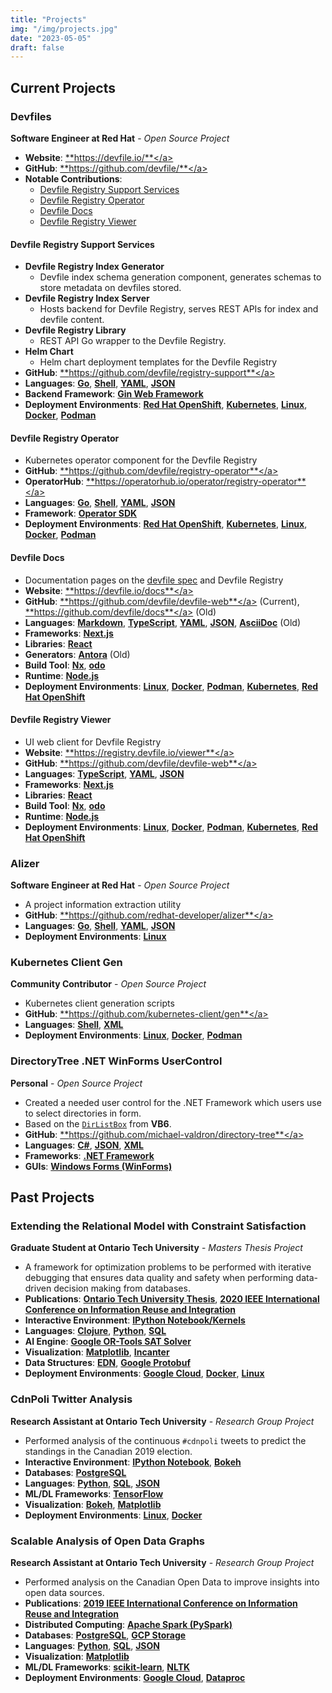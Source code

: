 ```yaml
---
title: "Projects"
img: "/img/projects.jpg"
date: "2023-05-05"
draft: false
---
```


## Current Projects

### Devfiles
**Software Engineer at Red Hat** - *Open Source Project*
- **Website**: <a href="https://devfile.io" target="_blank">**https://devfile.io/**</a>
- **GitHub**: <a href="https://github.com/devfile/" target="_blank">**https://github.com/devfile/**</a>
- **Notable Contributions**:
    - [Devfile Registry Support Services](/projects/#devfile-registry-support-services)
    - [Devfile Registry Operator](/projects/#devfile-registry-operator)
    - [Devfile Docs](/projects/#devfile-docs)
    - [Devfile Registry Viewer](/projects/#devfile-registry-viewer)

#### Devfile Registry Support Services
- **Devfile Registry Index Generator**
    - Devfile index schema generation component, generates schemas to store metadata on devfiles stored. 
- **Devfile Registry Index Server**
    - Hosts backend for Devfile Registry, serves REST APIs for index and devfile content.
- **Devfile Registry Library**
    - REST API Go wrapper to the Devfile Registry.
- **Helm Chart**
    - Helm chart deployment templates for the Devfile Registry
- **GitHub**: <a href="https://github.com/devfile/registry-support" target="_blank">**https://github.com/devfile/registry-support**</a>
- **Languages**: <a href="https://go.dev/" target="_blank">**Go**</a>, <a href="https://en.wikipedia.org/wiki/Shell_script" target="_blank">**Shell**</a>, <a href="https://www.redhat.com/en/topics/automation/what-is-yaml" target="_blank">**YAML**</a>, <a href="https://www.json.org/json-en.html" target="_blank">**JSON**</a>
- **Backend Framework**: <a href="https://github.com/gin-gonic/gin" target="_blank">**Gin Web Framework**</a>
- **Deployment Environments**: <a href="https://cloud.redhat.com/learn/what-is-openshift" target="_blank">**Red Hat OpenShift**</a>, <a href="https://kubernetes.io/" target="_blank">**Kubernetes**</a>, <a href="https://en.wikipedia.org/wiki/Linux" target="_blank">**Linux**</a>, <a href="https://www.docker.com/" target="_target">**Docker**</a>, <a href="https://podman.io/" target="_blank">**Podman**</a>

#### Devfile Registry Operator
- Kubernetes operator component for the Devfile Registry
- **GitHub**: <a href="https://github.com/devfile/registry-operator" target="_blank">**https://github.com/devfile/registry-operator**</a>
- **OperatorHub**: <a href="https://operatorhub.io/operator/registry-operator" target="_blank">**https://operatorhub.io/operator/registry-operator**</a>
- **Languages**: <a href="https://go.dev/" target="_blank">**Go**</a>, <a href="https://en.wikipedia.org/wiki/Shell_script" target="_blank">**Shell**</a>, <a href="https://www.redhat.com/en/topics/automation/what-is-yaml" target="_blank">**YAML**</a>, <a href="https://www.json.org/json-en.html" target="_blank">**JSON**</a>
- **Framework**: <a href="https://sdk.operatorframework.io/" target="_blank">**Operator SDK**</a>
- **Deployment Environments**: <a href="https://cloud.redhat.com/learn/what-is-openshift" target="_blank">**Red Hat OpenShift**</a>, <a href="https://kubernetes.io/" target="_blank">**Kubernetes**</a>, <a href="https://en.wikipedia.org/wiki/Linux" target="_blank">**Linux**</a>, <a href="https://www.docker.com/" target="_target">**Docker**</a>, <a href="https://podman.io/" target="_blank">**Podman**</a>

#### Devfile Docs
- Documentation pages on the <a href="https://github.com/devfile/api" target="_blank">devfile spec</a> and Devfile Registry
- **Website**: <a href="https://devfile.io/docs" target="_blank">**https://devfile.io/docs**</a>
- **GitHub**: <a href="https://github.com/devfile/devfile-web" target="_blank">**https://github.com/devfile/devfile-web**</a> (Current), <a href="https://github.com/devfile/docs" target="_blank">**https://github.com/devfile/docs**</a> (Old)
- **Languages**: <a href="https://daringfireball.net/projects/markdown/" target="_blank">**Markdown**</a>, <a href="https://www.typescriptlang.org/" target="_blank">**TypeScript**</a>, <a href="https://www.redhat.com/en/topics/automation/what-is-yaml" target="_blank">**YAML**</a>, <a href="https://www.json.org/json-en.html" target="_blank">**JSON**</a>, <a href="https://asciidoc.org/" target="_blank">**AsciiDoc**</a> (Old)
- **Frameworks**: <a href="https://nextjs.org/" target="_blank">**Next.js**</a>
- **Libraries**: <a href="https://reactjs.org/" target="_blank">**React**</a>
- **Generators**: <a href="https://antora.org/" target="_blank">**Antora**</a> (Old)
- **Build Tool**: <a href="https://nx.dev/" target="_blank">**Nx**</a>, <a href="https://odo.dev/" target="_blank">**odo**</a>
- **Runtime**: <a href="https://nodejs.org/" target="_blank">**Node.js**</a>
- **Deployment Environments**: <a href="https://en.wikipedia.org/wiki/Linux" target="_blank">**Linux**</a>, <a href="https://www.docker.com/" target="_target">**Docker**</a>, <a href="https://podman.io/" target="_blank">**Podman**</a>, <a href="https://kubernetes.io/" target="_blank">**Kubernetes**</a>, <a href="https://cloud.redhat.com/learn/what-is-openshift" target="_blank">**Red Hat OpenShift**</a>

#### Devfile Registry Viewer
- UI web client for Devfile Registry
- **Website**: <a href="https://registry.devfile.io/viewer" target="_blank">**https://registry.devfile.io/viewer**</a>
- **GitHub**: <a href="https://github.com/devfile/devfile-web" target="_blank">**https://github.com/devfile/devfile-web**</a>
- **Languages**: <a href="https://www.typescriptlang.org/" target="_blank">**TypeScript**</a>, <a href="https://www.redhat.com/en/topics/automation/what-is-yaml" target="_blank">**YAML**</a>, <a href="https://www.json.org/json-en.html" target="_blank">**JSON**</a>
- **Frameworks**: <a href="https://nextjs.org/" target="_blank">**Next.js**</a>
- **Libraries**: <a href="https://reactjs.org/" target="_blank">**React**</a>
- **Build Tool**: <a href="https://nx.dev/" target="_blank">**Nx**</a>, <a href="https://odo.dev/" target="_blank">**odo**</a>
- **Runtime**: <a href="https://nodejs.org/" target="_blank">**Node.js**</a>
- **Deployment Environments**: <a href="https://en.wikipedia.org/wiki/Linux" target="_blank">**Linux**</a>, <a href="https://www.docker.com/" target="_target">**Docker**</a>, <a href="https://podman.io/" target="_blank">**Podman**</a>, <a href="https://kubernetes.io/" target="_blank">**Kubernetes**</a>, <a href="https://cloud.redhat.com/learn/what-is-openshift" target="_blank">**Red Hat OpenShift**</a>

### Alizer
**Software Engineer at Red Hat** - *Open Source Project*
- A project information extraction utility
- **GitHub**: <a href="https://github.com/redhat-developer/alizer" target="_blank">**https://github.com/redhat-developer/alizer**</a>
- **Languages**: <a href="https://go.dev/" target="_blank">**Go**</a>, <a href="https://en.wikipedia.org/wiki/Shell_script" target="_blank">**Shell**</a>, <a href="https://www.redhat.com/en/topics/automation/what-is-yaml" target="_blank">**YAML**</a>, <a href="https://www.json.org/json-en.html" target="_blank">**JSON**</a>
- **Deployment Environments**: <a href="https://en.wikipedia.org/wiki/Linux" target="_blank">**Linux**</a>

### Kubernetes Client Gen
**Community Contributor** - *Open Source Project*
- Kubernetes client generation scripts
- **GitHub**: <a href="https://github.com/kubernetes-client/gen" target="_blank">**https://github.com/kubernetes-client/gen**</a>
- **Languages**: <a href="https://en.wikipedia.org/wiki/Shell_script" target="_blank">**Shell**</a>, <a href="https://www.w3.org/XML/" target="_blank">**XML**</a>
- **Deployment Environments**: <a href="https://en.wikipedia.org/wiki/Linux" target="_blank">**Linux**</a>, <a href="https://www.docker.com/" target="_target">**Docker**</a>, <a href="https://podman.io/" target="_blank">**Podman**</a>

### DirectoryTree .NET WinForms UserControl
**Personal** - *Open Source Project*
- Created a needed user control for the .NET Framework which users use to select directories in form.
- Based on the <a href="https://docs.microsoft.com/en-us/dotnet/api/microsoft.visualbasic.compatibility.vb6.dirlistbox?view=netframework-4.8" target="_blank">`DirListBox`</a> from **VB6**.
- **GitHub**: <a href="https://github.com/michael-valdron/directory-tree" target="_blank">**https://github.com/michael-valdron/directory-tree**</a>
- **Languages**: <a href="https://docs.microsoft.com/en-us/dotnet/csharp/" target="_blank">**C#**</a>, <a href="https://www.json.org/json-en.html" target="_blank">**JSON**</a>, <a href="https://www.w3.org/XML/" target="_blank">**XML**</a>
- **Frameworks**: <a href="https://dotnet.microsoft.com/learn/dotnet/what-is-dotnet-framework" target="_blank">**.NET Framework**</a>
- **GUIs**: <a href="https://docs.microsoft.com/en-us/dotnet/desktop/winforms/?view=netdesktop-5.0" target="_blank">**Windows Forms (WinForms)**</a>

## Past Projects

### Extending the Relational Model with Constraint Satisfaction 
**Graduate Student at Ontario Tech University** - *Masters Thesis Project*
- A framework for optimization problems to be performed with iterative debugging that ensures data quality and safety when performing data-driven decision making from databases.
- **Publications**: <a href="http://ir.library.dc-uoit.ca/handle/10155/1282" target="__blank">**Ontario Tech University Thesis**</a>, <a href="https://homepages.uc.edu/~niunn/IRI20/" target="_blank">**2020 IEEE International Conference on Information Reuse and Integration**</a>
- **Interactive Environment**: <a href="https://jupyter.org/" target="_blank">**IPython Notebook/Kernels**</a>
- **Languages**: <a href="https://clojure.org/" target="_blank">**Clojure**</a>, <a href="https://python.org/" target="_blank">**Python**</a>, <a href="https://en.wikipedia.org/wiki/SQL" target="_blank">**SQL**</a>
- **AI Engine**: <a href="https://developers.google.com/optimization/cp/cp_solver" target="_blank">**Google OR-Tools SAT Solver**</a>
- **Visualization**: <a href="https://matplotlib.org/" target="_blank">**Matplotlib**</a>, <a href="http://incanter.org/" target="_blank">**Incanter**</a>
- **Data Structures**: <a href="https://github.com/edn-format/edn" target="_blank">**EDN**</a>, <a href="https://developers.google.com/protocol-buffers" target="_blank">**Google Protobuf**</a>
- **Deployment Environments**: <a href="https://cloud.google.com/" target="_blank">**Google Cloud**</a>, <a href="https://www.docker.com/" target="_target">**Docker**</a>, <a href="https://en.wikipedia.org/wiki/Linux" target="_blank">**Linux**</a>

### CdnPoli Twitter Analysis
**Research Assistant at Ontario Tech University** - *Research Group Project*
- Performed analysis of the continuous `#cdnpoli` tweets to predict the standings in the Canadian 2019 election.
- **Interactive Environment**: <a href="https://jupyter.org/" target="_blank">**IPython Notebook**</a>, <a href="https://bokeh.org/" target="_blank">**Bokeh**</a>
- **Databases**: <a href="https://www.postgresql.org/" target="_blank">**PostgreSQL**</a>
- **Languages**: <a href="https://python.org/" target="_blank">**Python**</a>, <a href="https://en.wikipedia.org/wiki/SQL" target="_blank">**SQL**</a>, <a href="https://www.json.org/json-en.html" target="_blank">**JSON**</a>
- **ML/DL Frameworks**: <a href="https://www.tensorflow.org/" target="_blank">**TensorFlow**</a>
- **Visualization**: <a href="https://bokeh.org/" target="_blank">**Bokeh**</a>, <a href="https://matplotlib.org/" target="_blank">**Matplotlib**</a>
- **Deployment Environments**: <a href="https://en.wikipedia.org/wiki/Linux" target="_blank">**Linux**</a>, <a href="https://www.docker.com/" target="_target">**Docker**</a>

### Scalable Analysis of Open Data Graphs
**Research Assistant at Ontario Tech University** -
*Research Group Project*
- Performed analysis on the Canadian Open Data to improve insights into open data sources.
- **Publications**: <a href="http://www.sis.pitt.edu/lersais/iri/2019/" target="_blank">**2019 IEEE International Conference on Information Reuse and Integration**</a>
- **Distributed Computing**: <a href="https://spark.apache.org/" target="_blank">**Apache Spark (PySpark)**</a>
- **Databases**: <a href="https://www.postgresql.org/" target="_blank">**PostgreSQL**</a>, <a href="https://cloud.google.com/storage" target="_blank">**GCP Storage**</a>
- **Languages**: <a href="https://python.org/" target="_blank">**Python**</a>, <a href="https://en.wikipedia.org/wiki/SQL" target="_blank">**SQL**</a>, <a href="https://www.json.org/json-en.html" target="_blank">**JSON**</a>
- **Visualization**: <a href="https://matplotlib.org/" target="_blank">**Matplotlib**</a>
- **ML/DL Frameworks**: <a href="https://scikit-learn.org/stable/" target="_blank">**scikit-learn**</a>, <a href="https://www.nltk.org/" target="_blank">**NLTK**</a>
- **Deployment Environments**: <a href="https://cloud.google.com/" target="_blank">**Google Cloud**</a>, <a href="https://cloud.google.com/dataproc" target="_blank">**Dataproc**</a>
